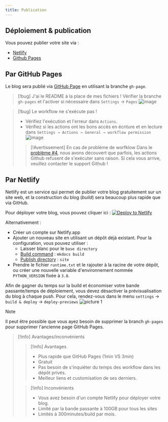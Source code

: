 ```yaml
---
title: Publication
---
```


## Déploiement & publication

Vous pouvez publier votre site via :
- [Netlify](https://www.netlify.com/)
- [Github Pages](https://pages.github.com/)

## Par GitHub Pages

Le blog sera publié via [GitHub Page](https://pages.github.com/) en utilisant la branche `gh-page`. 

> [!bug] J'ai le README à la place de mes fichiers !
> Vérifier la branche `gh-pages` et l'activer si nécessaire dans `Settings` → `Pages`
> ![image](https://user-images.githubusercontent.com/30244939/166161220-973cee87-75eb-4b9f-b521-1c67d273def7.png)

> [!bug] Le workflow ne s'exécute pas !
> - Vérifiez l'exécution et l'erreur dans `Actions`. 
> - Vérifiez si les actions ont les bons accès en écriture et en lecture dans `Settings → Actions → General → workflow permission` ![image](https://user-images.githubusercontent.com/30244939/166161294-0f4f70c2-fda5-4465-89b0-d6b1b5e6995d.png)
>> [!Avertissement] En cas de problème de worfklow
>> Dans le [problème #4](https://github.com/obsidianPublisher/obsidian-github-publisher/issues/4), nous avons découvert que parfois, les actions Github refusent de s'exécuter sans raison. Si cela vous arrive, veuillez contacter le support Github !

## Par Netlify

Netlify est un service qui permet de publier votre blog gratuitement sur un site web, et la construction du blog (*build*) sera beaucoup plus rapide que via GitHub.

Pour déployer votre blog, vous pouvez cliquer ici : [![Deploy to Netlify](https://www.netlify.com/img/deploy/button.svg)](https://app.netlify.com/start/deploy?repository=https://github.com/ObsidianPublisher/publisher-template-gh-pages)

Alternativement : 
- Créer un compte sur Netlify.app
- Ajouter un nouveau site en utilisant un dépôt déjà existant. 
    Pour la configuration, vous pouvez utiliser :
    - Laisser blanc pour le `base directory`
    - <u>Build command</u> : `mkdocs build`
    - <u>Publish directory</u> : `site`
- Prendre le fichier `runtime.txt` et le rajouter à la racine de votre dépôt, ou créer une nouvelle variable d'environnement nommée `PYTHON_VERSION` fixée à `3.8`.

Afin de gagner du temps sur la build et économiser votre bande passante/temps de déploiement, vous devez désactiver la prévisualisation du blog à chaque push. 
Pour cela, rendez-vous dans le menu `settings` -> `build & deploy` -> `deploy-previews`
![picture 1](https://i.imgur.com/DNS0DdX.png)  


> [!note]
> Il peut être possible que vous ayez besoin de supprimer la branch `gh-pages` pour supprimer l'ancienne page GitHub Pages.

> [!info] Avantages/inconvénients
>> [!info] Avantages
>> - Plus rapide que GitHub Pages (1min VS 3min)
>> - Gratuit
>> - Pas besoin de s'inquiéter du temps des workflow dans les dépôt privés.
>> - Meilleur liens et customisation de ses derniers.
>
>> [!info] Inconvénients
>> - Vous avez besoin d'un compte Netlify pour déployer votre blog.
>> - Limité par la bande passante à 100GB pour tous les sites
>> - Limités à 300minutes/build par mois.


[^1]: Vous pouvez trouver le lien dans `Settings > Pages`
